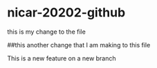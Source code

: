 # nicar-20202-github
 this is my change to the file

 ##this another change that I am making to this file
 
 This is a new feature on a new branch
